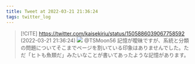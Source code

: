 ```yaml
---
title: Tweet at 2022-03-21 21:36:24
tags: twitter_log
---
```


> [!CITE] https://twitter.com/kaisekiriu/status/1505886039067758592 (2022-03-21 21:36:24)
> ![](https://twitter.com/kaisekiriu/status/1505886039067758592)
> @TSMoon56 記憶が曖昧ですが、系統と分類の問題についてそこまでページを割いている印象はありませんでした。ただ「ヒトも魚類だ」みたいなことが書いてあったような記憶があります。
